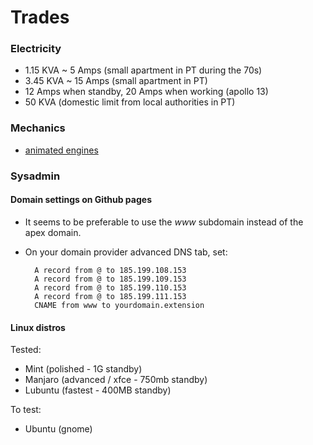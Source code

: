 # Trades

### Electricity

- 1.15 KVA ~ 5 Amps (small apartment in PT during the 70s)
- 3.45 KVA  ~ 15 Amps (small apartment in PT)
- 12 Amps when standby, 20 Amps when working (apollo 13)
- 50 KVA (domestic limit from local authorities in PT)

### Mechanics

- [animated engines](https://animatedengines.com)

### Sysadmin

#### Domain settings on Github pages

- It seems to be preferable to use the *www* subdomain instead of the apex domain.
- On your domain provider advanced DNS tab, set:

		A record from @ to 185.199.108.153
		A record from @ to 185.199.109.153
		A record from @ to 185.199.110.153
		A record from @ to 185.199.111.153
		CNAME from www to yourdomain.extension

#### Linux distros

Tested:

- Mint (polished - 1G standby)
- Manjaro (advanced / xfce - 750mb standby)
- Lubuntu (fastest - 400MB standby)

To test:

- Ubuntu (gnome)